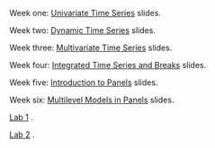 Week one: <a href="https://jnseawright.github.io/Spring-2023/1-Univariate/1-Univariate-Time-Series.html#1">Univariate Time Series</a> slides.

Week two: <a href="https://jnseawright.github.io/Spring-2023/2-Dynamic/2-Dynamic-Time-Series.html#1">Dynamic Time Series</a> slides.

Week three: <a href="https://jnseawright.github.io/Spring-2023/3-Multivariate/3-Multivariate-Time-Series.html#1">Multivariate Time Series</a> slides.

Week four: <a href="https://jnseawright.github.io/Spring-2023/4-Integrated/4-Integrated-Time-Series-and-Breaks.html#1">Integrated Time Series and Breaks</a> slides.

Week five: <a href="https://jnseawright.github.io/Spring-2023/5-Panel/5Panels.html#1">Introduction to Panels</a> slides.

Week six: <a href="https://jnseawright.github.io/Spring-2023/6-Multilevel/6BayesMultilevel.html#1">Multilevel Models in Panels</a> slides.

<a href="https://jnseawright.github.io/Spring-2023/Labs/Lab 1.pdf">Lab 1</a> .

<a href="https://jnseawright.github.io/Spring-2023/Labs/Lab 2.pdf">Lab 2</a> .

